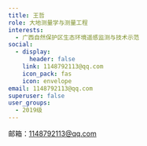 ```yaml
---
title: 王哲
role: 大地测量学与测量工程
interests:
  - 广西自然保护区生态环境遥感监测与技术示范
social:
  - display:
      header: false
    link: 1148792113@qq.com
    icon_pack: fas
    icon: envelope
email: 1148792113@qq.com
superuser: false
user_groups:
  - 2019级
---
```

邮箱：1148792113@qq.com